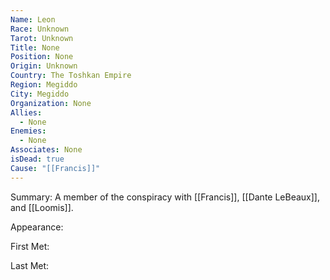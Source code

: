```yaml
---
Name: Leon
Race: Unknown
Tarot: Unknown
Title: None
Position: None
Origin: Unknown
Country: The Toshkan Empire
Region: Megiddo
City: Megiddo
Organization: None
Allies:
  - None
Enemies:
  - None
Associates: None
isDead: true
Cause: "[[Francis]]"
---
```

Summary:
A member of the conspiracy with [[Francis]], [[Dante LeBeaux]], and [[Loomis]].

Appearance: 

First Met: 

Last Met: 
